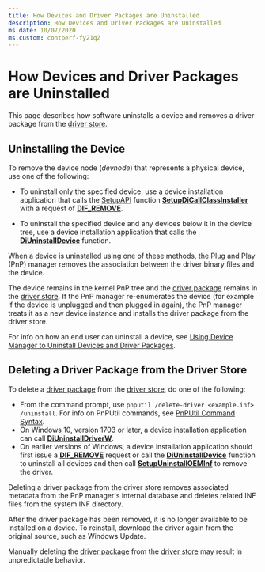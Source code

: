 ```yaml
---
title: How Devices and Driver Packages are Uninstalled
description: How Devices and Driver Packages are Uninstalled
ms.date: 10/07/2020
ms.custom: contperf-fy21q2
---
```


# How Devices and Driver Packages are Uninstalled

This page describes how software uninstalls a device and removes a driver package from the [driver store](driver-store.md).

## Uninstalling the Device

To remove the device node (*devnode*) that represents a physical device, use one of the following:

* To uninstall only the specified device, use a device installation application that calls the [SetupAPI](setupapi.md) function [**SetupDiCallClassInstaller**](/windows/win32/api/setupapi/nf-setupapi-setupdicallclassinstaller) with a request of [**DIF_REMOVE**](./dif-remove.md).

* To uninstall the specified device and any devices below it in the device tree, use a device installation application that calls the [**DiUninstallDevice**](/windows/win32/api/newdev/nf-newdev-diuninstalldevice) function.

When a device is uninstalled using one of these methods, the Plug and Play (PnP) manager removes the association between the driver binary files and the device.

The device remains in the kernel PnP tree and the [driver package](driver-packages.md) remains in the [driver store](driver-store.md). If the PnP manager re-enumerates the device (for example if the device is unplugged and then plugged in again), the PnP manager treats it as a new device instance and installs the driver package from the driver store.

For info on how an end user can uninstall a device, see  [Using Device Manager to Uninstall Devices and Driver Packages](using-device-manager-to-uninstall-devices-and-driver-packages.md).

## Deleting a Driver Package from the Driver Store

To delete a [driver package](driver-packages.md) from the [driver store](driver-store.md), do one of the following:

* From the command prompt, use `pnputil /delete-driver <example.inf> /uninstall`. For info on PnPUtil commands, see [PnPUtil Command Syntax](../devtest/pnputil-command-syntax.md).
* On Windows 10, version 1703 or later, a device installation application can call [**DiUninstallDriverW**](/windows/win32/api/newdev/nf-newdev-diuninstalldriverw).
* On earlier versions of Windows, a device installation application should first issue a [**DIF_REMOVE**](./dif-remove.md) request or call the [**DiUninstallDevice**](/windows/win32/api/newdev/nf-newdev-diuninstalldevice) function to uninstall all devices and then call [**SetupUninstallOEMInf**](/windows/win32/api/setupapi/nf-setupapi-setupuninstalloeminfa) to remove the driver.

Deleting a driver package from the driver store removes associated metadata from the PnP manager's internal database and deletes related INF files from the system INF directory.

After the driver package has been removed, it is no longer available to be installed on a device. To reinstall, download the driver again from the original source, such as Windows Update.

Manually deleting the [driver package](driver-packages.md) from the [driver store](driver-store.md) may result in unpredictable behavior.

